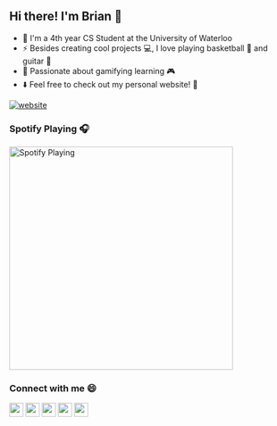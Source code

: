 ## Hi there! I'm Brian 👋 
- 🏫 I'm a 4th year CS Student at the University of Waterloo
- ⚡ Besides creating cool projects 💻, I love playing basketball 🏀 and guitar 🎸
- 🌱 Passionate about gamifying learning 🎮
- ⬇️ Feel free to check out my personal website! 🧍

[![website](https://img.shields.io/website?down_color=lightgrey&down_message=down&label=briantu.tech&style=for-the-badge&up_color=brightgreen&up_message=up&url=https%3A%2F%2Fbriantu.tech)](https://briantu.tech)

### Spotify Playing 🎧
[<img src="https://github-readme-spotify.vercel.app/api/spotify" alt="Spotify Playing" width="400" />](https://open.spotify.com/playlist/6IW6BgdM61iyWzhEaZGj6e)

### Connect with me 😄
[<img src="https://img.shields.io/badge/LinkedIn-2867B2?style=flat-square&logo=linkedin&labelColor=2867B2" height="25" />](https://www.linkedin.com/in/brianptu/) [<img src="https://img.shields.io/badge/Email-BB001B?style=flat-square&logo=gmail&labelColor=BB001B&logoColor=white" height="25" />](mailto:brianptu2@gmail.com) [<img src="https://img.shields.io/badge/Instagram-dd2a7b?style=flat-square&logo=instagram&labelColor=dd2a7b&logoColor=white" height="25" />](https://www.instagram.com/bptu_/) [<img src="https://img.shields.io/badge/Facebook-4267B2?style=flat-square&logo=facebook&labelColor=4267B2&logoColor=white" height="25" />](https://www.facebook.com/brian.tu.9081) [<img src="https://img.shields.io/badge/Devpost-0d788c?style=flat-square&logo=dev.to&labelColor=0d788c&logoColor=white" height="25" />](https://devpost.com/brianptu)
